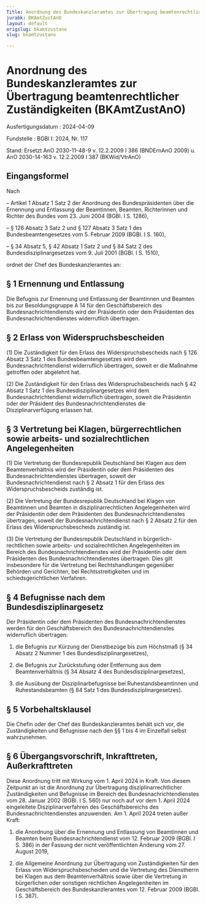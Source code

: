 ```yaml
---
Title: Anordnung des Bundeskanzleramtes zur Übertragung beamtenrechtlicher Zuständigkeiten
jurabk: BKAmtZustAnO
layout: default
origslug: bkamtzustano
slug: bkamtzustano

---
```


# Anordnung des Bundeskanzleramtes zur Übertragung beamtenrechtlicher Zuständigkeiten (BKAmtZustAnO)

Ausfertigungsdatum
:   2024-04-09

Fundstelle
:   BGBl I: 2024, Nr. 117

Stand: Ersetzt AnO 2030-11-48-9 v. 12.2.2009 I 386 (BNDErnAnO 2009) u. AnO 2030-14-163 v. 12.2.2009 I 387 (BKWid/VtrAnO)

## Eingangsformel

Nach

–   Artikel 1 Absatz 1 Satz 2 der Anordnung des Bundespräsidenten über die Ernennung und Entlassung der Beamtinnen, Beamten, Richterinnen und Richter des Bundes vom 23. Juni 2004 (BGBl. I S. 1286),


–   § 126 Absatz 3 Satz 2 und § 127 Absatz 3 Satz 1 des Bundesbeamtengesetzes vom 5. Februar 2009 (BGBl. I S. 160),


–   § 34 Absatz 5, § 42 Absatz 1 Satz 2 und § 84 Satz 2 des Bundesdisziplinargesetzes vom 9. Juli 2001 (BGBl. I S. 1510),



ordnet der Chef des Bundeskanzleramtes an:


## § 1 Ernennung und Entlassung

Die Befugnis zur Ernennung und Entlassung der Beamtinnen und Beamten bis zur Besoldungsgruppe A 14 für den Geschäftsbereich des Bundesnachrichtendiensts wird der Präsidentin oder dem Präsidenten des Bundesnachrichtendienstes widerruflich übertragen.


## § 2 Erlass von Widerspruchsbescheiden

(1) Die Zuständigkeit für den Erlass des Widerspruchsbescheids nach § 126 Absatz 3 Satz 1 des Bundesbeamtengesetzes wird dem Bundesnachrichtendienst widerruflich übertragen, soweit er die Maßnahme getroffen oder abgelehnt hat.

(2) Die Zuständigkeit für den Erlass des Widerspruchsbescheids nach § 42 Absatz 1 Satz 1 des Bundesdisziplinargesetzes wird dem Bundesnachrichtendienst widerruflich übertragen, soweit die Präsidentin oder der Präsident des Bundesnachrichtendienstes die Disziplinarverfügung erlassen hat.


## § 3 Vertretung bei Klagen, bürgerrechtlichen sowie arbeits- und sozialrechtlichen Angelegenheiten

(1) Die Vertretung der Bundesrepublik Deutschland bei Klagen aus dem Beamtenverhältnis wird der Präsidentin oder dem Präsidenten des Bundesnachrichtendienstes übertragen, soweit der Bundesnachrichtendienst nach § 2 Absatz 1 für den Erlass des Widerspruchsbescheids zuständig ist.

(2) Die Vertretung der Bundesrepublik Deutschland bei Klagen von Beamtinnen und Beamten in disziplinarrechtlichen Angelegenheiten wird der Präsidentin oder dem Präsidenten des Bundesnachrichtendienstes übertragen, soweit der Bundesnachrichtendienst nach § 2 Absatz 2 für den Erlass des Widerspruchsbescheids zuständig ist.

(3) Die Vertretung der Bundesrepublik Deutschland in bürgerlich-rechtlichen sowie arbeits- und sozialrechtlichen Angelegenheiten im Bereich des Bundesnachrichtendienstes wird der Präsidentin oder dem Präsidenten des Bundesnachrichtendienstes übertragen. Dies gilt insbesondere für die Vertretung bei Rechtshandlungen gegenüber Behörden und Gerichten, bei Rechtsstreitigkeiten und im schiedsgerichtlichen Verfahren.


## § 4 Befugnisse nach dem Bundesdisziplinargesetz

Der Präsidentin oder dem Präsidenten des Bundesnachrichtendienstes werden für den Geschäftsbereich des Bundesnachrichtendienstes widerruflich übertragen:

1.  die Befugnis zur Kürzung der Dienstbezüge bis zum Höchstmaß (§ 34 Absatz 2 Nummer 1 des Bundesdisziplinargesetzes),


2.  die Befugnis zur Zurückstufung oder Entfernung aus dem Beamtenverhältnis (§ 34 Absatz 4 des Bundesdisziplinargesetzes),


3.  die Ausübung der Disziplinarbefugnisse bei Ruhestandsbeamtinnen und Ruhestandsbeamten (§ 84 Satz 1 des Bundesdisziplinargesetzes).





## § 5 Vorbehaltsklausel

Die Chefin oder der Chef des Bundeskanzleramtes behält sich vor, die Zuständigkeiten und Befugnisse nach den §§ 1 bis 4 im Einzelfall selbst wahrzunehmen.


## § 6 Übergangsvorschrift, Inkrafttreten, Außerkrafttreten

Diese Anordnung tritt mit Wirkung vom 1. April 2024 in Kraft. Von diesem Zeitpunkt an ist die Anordnung zur Übertragung disziplinarrechtlicher Zuständigkeiten und Befugnisse im Bereich des Bundesnachrichtendienstes vom 28. Januar 2002 (BGBl. I S. 560) nur noch auf vor dem 1. April 2024 eingeleitete Disziplinarverfahren des Geschäftsbereichs des Bundesnachrichtendienstes anzuwenden. Am 1. April 2024 treten außer Kraft:

1.  die Anordnung über die Ernennung und Entlassung von Beamtinnen und Beamten beim Bundesnachrichtendienst vom 12. Februar 2009 (BGBl. I S. 386) in der Fassung der nicht veröffentlichten Änderung vom 27. August 2019,


2.  die Allgemeine Anordnung zur Übertragung von Zuständigkeiten für den Erlass von Widerspruchsbescheiden und die Vertretung des Dienstherrn bei Klagen aus dem Beamtenverhältnis sowie über die Vertretung in bürgerlichen oder sonstigen rechtlichen Angelegenheiten im Geschäftsbereich des Bundeskanzleramtes vom 12. Februar 2009 (BGBl. I S. 387).




